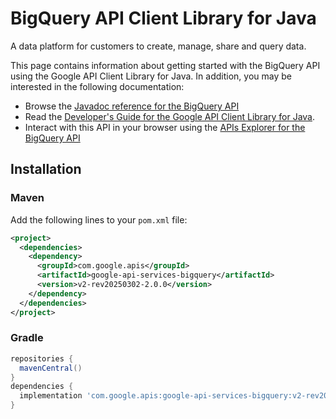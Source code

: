 # BigQuery API Client Library for Java

A data platform for customers to create, manage, share and query data.

This page contains information about getting started with the BigQuery API
using the Google API Client Library for Java. In addition, you may be interested
in the following documentation:

* Browse the [Javadoc reference for the BigQuery API][javadoc]
* Read the [Developer's Guide for the Google API Client Library for Java][google-api-client].
* Interact with this API in your browser using the [APIs Explorer for the BigQuery API][api-explorer]

## Installation

### Maven

Add the following lines to your `pom.xml` file:

```xml
<project>
  <dependencies>
    <dependency>
      <groupId>com.google.apis</groupId>
      <artifactId>google-api-services-bigquery</artifactId>
      <version>v2-rev20250302-2.0.0</version>
    </dependency>
  </dependencies>
</project>
```

### Gradle

```gradle
repositories {
  mavenCentral()
}
dependencies {
  implementation 'com.google.apis:google-api-services-bigquery:v2-rev20250302-2.0.0'
}
```

[javadoc]: https://googleapis.dev/java/google-api-services-bigquery/latest/index.html
[google-api-client]: https://github.com/googleapis/google-api-java-client/
[api-explorer]: https://developers.google.com/apis-explorer/#p/bigquery/v1/
